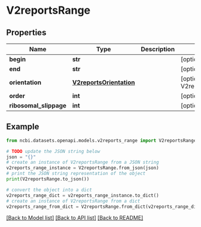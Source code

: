 # V2reportsRange


## Properties

Name | Type | Description | Notes
------------ | ------------- | ------------- | -------------
**begin** | **str** |  | [optional] 
**end** | **str** |  | [optional] 
**orientation** | [**V2reportsOrientation**](V2reportsOrientation.md) |  | [optional] [default to V2reportsOrientation.NONE]
**order** | **int** |  | [optional] 
**ribosomal_slippage** | **int** |  | [optional] 

## Example

```python
from ncbi.datasets.openapi.models.v2reports_range import V2reportsRange

# TODO update the JSON string below
json = "{}"
# create an instance of V2reportsRange from a JSON string
v2reports_range_instance = V2reportsRange.from_json(json)
# print the JSON string representation of the object
print(V2reportsRange.to_json())

# convert the object into a dict
v2reports_range_dict = v2reports_range_instance.to_dict()
# create an instance of V2reportsRange from a dict
v2reports_range_from_dict = V2reportsRange.from_dict(v2reports_range_dict)
```
[[Back to Model list]](../README.md#documentation-for-models) [[Back to API list]](../README.md#documentation-for-api-endpoints) [[Back to README]](../README.md)


